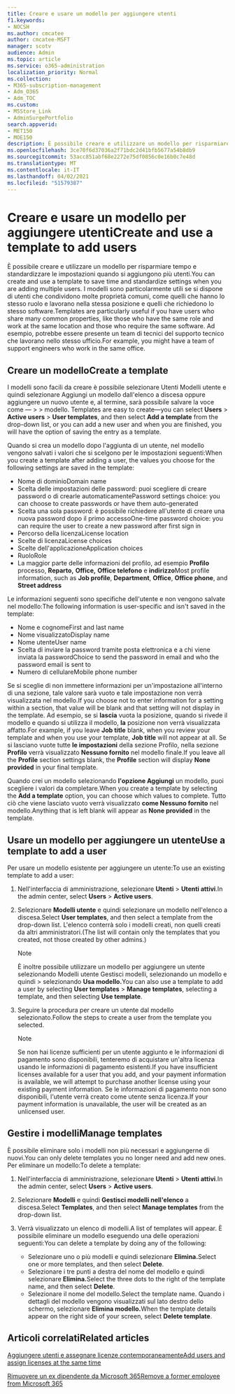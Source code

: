 ```yaml
---
title: Creare e usare un modello per aggiungere utenti
f1.keywords:
- NOCSH
ms.author: cmcatee
author: cmcatee-MSFT
manager: scotv
audience: Admin
ms.topic: article
ms.service: o365-administration
localization_priority: Normal
ms.collection:
- M365-subscription-management
- Adm_O365
- Adm_TOC
ms.custom:
- MSStore_Link
- AdminSurgePortfolio
search.appverid:
- MET150
- MOE150
description: È possibile creare e utilizzare un modello per risparmiare tempo e standardizzare le impostazioni quando si aggiungono più utenti.
ms.openlocfilehash: 3ce70f6d37036a2f71bdc2d41bfb5677a54b8db9
ms.sourcegitcommit: 53acc851abf68e2272e75df0856c0e16b0c7e48d
ms.translationtype: MT
ms.contentlocale: it-IT
ms.lasthandoff: 04/02/2021
ms.locfileid: "51579387"
---
```

# <a name="create-and-use-a-template-to-add-users"></a><span data-ttu-id="7e9de-103">Creare e usare un modello per aggiungere utenti</span><span class="sxs-lookup"><span data-stu-id="7e9de-103">Create and use a template to add users</span></span>

<span data-ttu-id="7e9de-104">È possibile creare e utilizzare un modello per risparmiare tempo e standardizzare le impostazioni quando si aggiungono più utenti.</span><span class="sxs-lookup"><span data-stu-id="7e9de-104">You can create and use a template to save time and standardize settings when you are adding multiple users.</span></span> <span data-ttu-id="7e9de-105">I modelli sono particolarmente utili se si dispone di utenti che condividono molte proprietà comuni, come quelli che hanno lo stesso ruolo e lavorano nella stessa posizione e quelli che richiedono lo stesso software.</span><span class="sxs-lookup"><span data-stu-id="7e9de-105">Templates are particularly useful if you have users who share many common properties, like those who have the same role and work at the same location and those who require the same software.</span></span> <span data-ttu-id="7e9de-106">Ad esempio, potrebbe essere presente un team di tecnici del supporto tecnico che lavorano nello stesso ufficio.</span><span class="sxs-lookup"><span data-stu-id="7e9de-106">For example, you might have a team of support engineers who work in the same office.</span></span>  

## <a name="create-a-template"></a><span data-ttu-id="7e9de-107">Creare un modello</span><span class="sxs-lookup"><span data-stu-id="7e9de-107">Create a template</span></span>

<span data-ttu-id="7e9de-108">I modelli sono facili da creare è possibile selezionare Utenti Modelli utente e quindi selezionare Aggiungi un modello dall'elenco a discesa oppure aggiungere un nuovo utente e, al termine, sarà possibile salvare la voce come &mdash;   >    >  modello. </span><span class="sxs-lookup"><span data-stu-id="7e9de-108">Templates are easy to create&mdash;you can select **Users** > **Active users** > **User templates**, and then select **Add a template** from the drop-down list, or you can add a new user and when you are finished, you will have the option of saving the entry as a template.</span></span>

<span data-ttu-id="7e9de-109">Quando si crea un modello dopo l'aggiunta di un utente, nel modello vengono salvati i valori che si scelgono per le impostazioni seguenti:</span><span class="sxs-lookup"><span data-stu-id="7e9de-109">When you create a template after adding a user, the values you choose for the following settings are saved in the template:</span></span>

- <span data-ttu-id="7e9de-110">Nome di dominio</span><span class="sxs-lookup"><span data-stu-id="7e9de-110">Domain name</span></span>
- <span data-ttu-id="7e9de-111">Scelta delle impostazioni delle password: puoi scegliere di creare password o di crearle automaticamente</span><span class="sxs-lookup"><span data-stu-id="7e9de-111">Password settings choice: you can choose to create passwords or have them auto-generated</span></span>
- <span data-ttu-id="7e9de-112">Scelta una sola password: è possibile richiedere all'utente di creare una nuova password dopo il primo accesso</span><span class="sxs-lookup"><span data-stu-id="7e9de-112">One-time password choice: you can require the user to create a new password after first sign in</span></span>
- <span data-ttu-id="7e9de-113">Percorso della licenza</span><span class="sxs-lookup"><span data-stu-id="7e9de-113">License location</span></span>
- <span data-ttu-id="7e9de-114">Scelte di licenza</span><span class="sxs-lookup"><span data-stu-id="7e9de-114">License choices</span></span>
- <span data-ttu-id="7e9de-115">Scelte dell'applicazione</span><span class="sxs-lookup"><span data-stu-id="7e9de-115">Application choices</span></span>
- <span data-ttu-id="7e9de-116">Ruolo</span><span class="sxs-lookup"><span data-stu-id="7e9de-116">Role</span></span>
- <span data-ttu-id="7e9de-117">La maggior parte delle informazioni del profilo, ad esempio **Profilo** processo, **Reparto,** **Office,** **Office telefono** e **indirizzo**</span><span class="sxs-lookup"><span data-stu-id="7e9de-117">Most profile information, such as **Job profile**, **Department**, **Office**, **Office phone**, and **Street address**</span></span> 

<span data-ttu-id="7e9de-118">Le informazioni seguenti sono specifiche dell'utente e non vengono salvate nel modello:</span><span class="sxs-lookup"><span data-stu-id="7e9de-118">The following information is user-specific and isn't saved in the template:</span></span>

- <span data-ttu-id="7e9de-119">Nome e cognome</span><span class="sxs-lookup"><span data-stu-id="7e9de-119">First and last name</span></span>
- <span data-ttu-id="7e9de-120">Nome visualizzato</span><span class="sxs-lookup"><span data-stu-id="7e9de-120">Display name</span></span>
- <span data-ttu-id="7e9de-121">Nome utente</span><span class="sxs-lookup"><span data-stu-id="7e9de-121">User name</span></span>
- <span data-ttu-id="7e9de-122">Scelta di inviare la password tramite posta elettronica e a chi viene inviata la password</span><span class="sxs-lookup"><span data-stu-id="7e9de-122">Choice to send the password in email and who the password email is sent to</span></span>
- <span data-ttu-id="7e9de-123">Numero di cellulare</span><span class="sxs-lookup"><span data-stu-id="7e9de-123">Mobile phone number</span></span>

<span data-ttu-id="7e9de-124">Se si sceglie di non immettere informazioni per un'impostazione all'interno di una sezione, tale valore sarà vuoto e tale impostazione non verrà visualizzata nel modello.</span><span class="sxs-lookup"><span data-stu-id="7e9de-124">If you choose not to enter information for a setting within a section, that value will be blank and that setting will not display in the template.</span></span> <span data-ttu-id="7e9de-125">Ad esempio, se si **lascia** vuota la posizione, quando si rivede il modello e quando si utilizza il modello, **la** posizione non verrà visualizzata affatto.</span><span class="sxs-lookup"><span data-stu-id="7e9de-125">For example, if you leave **Job title** blank, when you review your template and when you use your template, **Job title** will not appear at all.</span></span> <span data-ttu-id="7e9de-126">Se si lasciano vuote tutte **le impostazioni** della sezione Profilo, nella sezione **Profilo** verrà visualizzato **Nessuno fornito** nel modello finale.</span><span class="sxs-lookup"><span data-stu-id="7e9de-126">If you leave all the **Profile** section settings blank, the **Profile** section will display **None provided** in your final template.</span></span>

<span data-ttu-id="7e9de-127">Quando crei un modello selezionando **l'opzione Aggiungi** un modello, puoi scegliere i valori da completare.</span><span class="sxs-lookup"><span data-stu-id="7e9de-127">When you create a template by selecting the **Add a template** option, you can choose which values to complete.</span></span> <span data-ttu-id="7e9de-128">Tutto ciò che viene lasciato vuoto verrà visualizzato **come Nessuno fornito** nel modello.</span><span class="sxs-lookup"><span data-stu-id="7e9de-128">Anything that is left blank will appear as **None provided** in the template.</span></span>

## <a name="use-a-template-to-add-a-user"></a><span data-ttu-id="7e9de-129">Usare un modello per aggiungere un utente</span><span class="sxs-lookup"><span data-stu-id="7e9de-129">Use a template to add a user</span></span>

<span data-ttu-id="7e9de-130">Per usare un modello esistente per aggiungere un utente:</span><span class="sxs-lookup"><span data-stu-id="7e9de-130">To use an existing template to add a user:</span></span>

1. <span data-ttu-id="7e9de-131">Nell'interfaccia di amministrazione, selezionare **Utenti**  >  **Utenti attivi**.</span><span class="sxs-lookup"><span data-stu-id="7e9de-131">In the admin center, select **Users** > **Active users**.</span></span>

2. <span data-ttu-id="7e9de-132">Selezionare **Modelli utente** e quindi selezionare un modello nell'elenco a discesa.</span><span class="sxs-lookup"><span data-stu-id="7e9de-132">Select **User templates**, and then select a template from the drop-down list.</span></span> <span data-ttu-id="7e9de-133">L'elenco conterrà solo i modelli creati, non quelli creati da altri amministratori.</span><span class="sxs-lookup"><span data-stu-id="7e9de-133">(The list will contain only the templates that you created, not those created by other admins.)</span></span>

   > [!NOTE]
   > <span data-ttu-id="7e9de-134">È inoltre possibile utilizzare un modello per aggiungere un utente selezionando Modelli utente Gestisci modelli, selezionando un modello e quindi  >  selezionando **Usa modello.**</span><span class="sxs-lookup"><span data-stu-id="7e9de-134">You can also use a template to add a user by selecting **User templates** > **Manage templates**, selecting a template, and then selecting **Use template**.</span></span>

3. <span data-ttu-id="7e9de-135">Seguire la procedura per creare un utente dal modello selezionato.</span><span class="sxs-lookup"><span data-stu-id="7e9de-135">Follow the steps to create a user from the template you selected.</span></span>

   > [!NOTE]
   > <span data-ttu-id="7e9de-136">Se non hai licenze sufficienti per un utente aggiunto e le informazioni di pagamento sono disponibili, tenteremo di acquistare un'altra licenza usando le informazioni di pagamento esistenti.</span><span class="sxs-lookup"><span data-stu-id="7e9de-136">If you have insufficient licenses available for a user that you add, and your payment information is available, we will attempt to purchase another license using your existing payment information.</span></span> <span data-ttu-id="7e9de-137">Se le informazioni di pagamento non sono disponibili, l'utente verrà creato come utente senza licenza.</span><span class="sxs-lookup"><span data-stu-id="7e9de-137">If your payment information is unavailable, the user will be created as an unlicensed user.</span></span>

## <a name="manage-templates"></a><span data-ttu-id="7e9de-138">Gestire i modelli</span><span class="sxs-lookup"><span data-stu-id="7e9de-138">Manage templates</span></span>

<span data-ttu-id="7e9de-139">È possibile eliminare solo i modelli non più necessari e aggiungerne di nuovi.</span><span class="sxs-lookup"><span data-stu-id="7e9de-139">You can only delete templates you no longer need and add new ones.</span></span> <span data-ttu-id="7e9de-140">Per eliminare un modello:</span><span class="sxs-lookup"><span data-stu-id="7e9de-140">To delete a template:</span></span>

1. <span data-ttu-id="7e9de-141">Nell'interfaccia di amministrazione, selezionare **Utenti**  >  **Utenti attivi**.</span><span class="sxs-lookup"><span data-stu-id="7e9de-141">In the admin center, select **Users** > **Active users**.</span></span>

2. <span data-ttu-id="7e9de-142">Selezionare **Modelli** e quindi **Gestisci modelli nell'elenco** a discesa.</span><span class="sxs-lookup"><span data-stu-id="7e9de-142">Select **Templates**, and then select **Manage templates** from the drop-down list.</span></span>

3. <span data-ttu-id="7e9de-143">Verrà visualizzato un elenco di modelli.</span><span class="sxs-lookup"><span data-stu-id="7e9de-143">A list of templates will appear.</span></span> <span data-ttu-id="7e9de-144">È possibile eliminare un modello eseguendo una delle operazioni seguenti:</span><span class="sxs-lookup"><span data-stu-id="7e9de-144">You can delete a template by doing any of the following:</span></span>
    - <span data-ttu-id="7e9de-145">Selezionare uno o più modelli e quindi selezionare **Elimina.**</span><span class="sxs-lookup"><span data-stu-id="7e9de-145">Select one or more templates, and then select **Delete**.</span></span> 
    - <span data-ttu-id="7e9de-146">Selezionare i tre punti a destra del nome del modello e quindi selezionare **Elimina.**</span><span class="sxs-lookup"><span data-stu-id="7e9de-146">Select the three dots to the right of the template name, and then select **Delete**.</span></span>
    - <span data-ttu-id="7e9de-147">Selezionare il nome del modello.</span><span class="sxs-lookup"><span data-stu-id="7e9de-147">Select the template name.</span></span> <span data-ttu-id="7e9de-148">Quando i dettagli del modello vengono visualizzati sul lato destro dello schermo, selezionare **Elimina modello.**</span><span class="sxs-lookup"><span data-stu-id="7e9de-148">When the template details appear on the right side of your screen, select **Delete template**.</span></span>

## <a name="related-articles"></a><span data-ttu-id="7e9de-149">Articoli correlati</span><span class="sxs-lookup"><span data-stu-id="7e9de-149">Related articles</span></span>

[<span data-ttu-id="7e9de-150">Aggiungere utenti e assegnare licenze contemporaneamente</span><span class="sxs-lookup"><span data-stu-id="7e9de-150">Add users and assign licenses at the same time</span></span>](add-users.md)

[<span data-ttu-id="7e9de-151">Rimuovere un ex dipendente da Microsoft 365</span><span class="sxs-lookup"><span data-stu-id="7e9de-151">Remove a former employee from Microsoft 365</span></span>](remove-former-employee.md)
  
